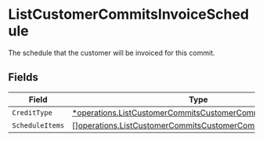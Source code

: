 # ListCustomerCommitsInvoiceSchedule

The schedule that the customer will be invoiced for this commit.


## Fields

| Field                                                                                                                                      | Type                                                                                                                                       | Required                                                                                                                                   | Description                                                                                                                                |
| ------------------------------------------------------------------------------------------------------------------------------------------ | ------------------------------------------------------------------------------------------------------------------------------------------ | ------------------------------------------------------------------------------------------------------------------------------------------ | ------------------------------------------------------------------------------------------------------------------------------------------ |
| `CreditType`                                                                                                                               | [*operations.ListCustomerCommitsCustomerCommitsCreditType](../../models/operations/listcustomercommitscustomercommitscredittype.md)        | :heavy_minus_sign:                                                                                                                         | N/A                                                                                                                                        |
| `ScheduleItems`                                                                                                                            | [][operations.ListCustomerCommitsCustomerCommitsScheduleItems](../../models/operations/listcustomercommitscustomercommitsscheduleitems.md) | :heavy_minus_sign:                                                                                                                         | N/A                                                                                                                                        |
